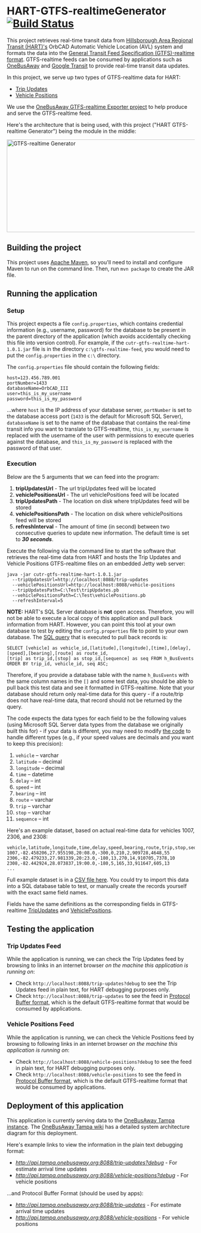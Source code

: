 # HART-GTFS-realtimeGenerator [![Build Status](https://travis-ci.org/CUTR-at-USF/HART-GTFS-realtimeGenerator.svg?branch=master)](https://travis-ci.org/CUTR-at-USF/HART-GTFS-realtimeGenerator)

This project retrieves real-time transit data from [Hillsborough Area Regional Transit (HART)'s](http://www.gohart.org/) OrbCAD Automatic Vehicle Location (AVL) system and formats the data into the [General Transit Feed Specification (GTFS)-realtime format](https://developers.google.com/transit/gtfs-realtime/).  GTFS-realtime feeds can be consumed by applications such as [OneBusAway](http://onebusaway.org/) and [Google Transit](http://www.google.com/transit) to provide real-time transit data updates.

In this project, we serve up two types of GTFS-realtime data for HART: 
* [Trip Updates](https://developers.google.com/transit/gtfs-realtime/trip-updates)
* [Vehicle Positions](https://developers.google.com/transit/gtfs-realtime/vehicle-positions)

We use the [OneBusAway GTFS-realtime Exporter project](https://github.com/OneBusAway/onebusaway-gtfs-realtime-exporter/wiki/) to help produce and serve the GTFS-realtime feed.

Here's the architecture that is being used, with this project ("HART GTFS-realtime Generator") being the module in the middle:

<img src="https://github.com/CUTR-at-USF/HART-GTFS-realtimeGenerator/wiki/HART_OrbCAD_GTFS-realtime_architecture.png" width="690" height="248" align=center title="GTFS-realtime Generator"/>

## Building the project

This project uses [Apache Maven](https://maven.apache.org/), so you'll need to install and configure Maven to run on the command line.  Then, run `mvn package` to create the JAR file.

## Running the application

### Setup
This project expects a file `config.properties`, which contains credential information (e.g., username, password) for the database to be present in the parent directory of the application (which avoids accidentally checking this file into version control).  For example, if the `cutr-gtfs-realtime-hart-1.0.1.jar` file is in the directory `c:\gtfs-realtime-feed`, you would need to put the `config.properties` in the `c:\` directory.

The `config.properties` file should contain the following fields:
~~~
host=123.456.789.001
portNumber=1433
databaseName=OrbCAD_III
user=this_is_my_username
password=this_is_my_password
~~~

...where `host` is the IP address of your database server, `portNumber` is set to the database access port (`1433` is the default for Microsoft SQL Server), `databaseName` is set to the name of the database that contains the real-time transit info you want to translate to GTFS-realtime, `this_is_my_username` is replaced with the username of the user with permissions to execute queries against the database, and `this_is_my_password` is replaced with the password of that user.


### Execution

Below are the 5 arguments that we can feed into the program:

1. **tripUpdatesUrl** - The url tripUpdates feed will be located
2. **vehiclePositionsUrl** - The url vehiclePositions feed will be located 
3. **tripUpdatesPath** - The location on disk where tripUpdates feed will be stored
4. **vehiclePositionsPath** - The location on disk where vehiclePositions feed will be stored
5. **refreshInterval** - The amount of time (in second) between two consecutive queries to update new information. The default time is set to **_30 seconds_**. 

Execute the following via the command line to start the software that retrieves the real-time data from HART and hosts the Trip Updates and Vehicle Positions GTFS-realtime files on an embedded Jetty web server:

    java -jar cutr-gtfs-realtime-hart-1.0.1.jar 
      --tripUpdatesUrl=http://localhost:8088/trip-updates  
      --vehiclePositionsUrl=http://localhost:8088/vehicle-positions 
      --tripUpdatesPath=C:\Test\tripUpdates.pb 
      --vehiclePositionsPath=C:\Test\vehiclePositions.pb 
      --refreshInterval=5

**NOTE:** HART's SQL Server database is **not** open access.  Therefore, you will not be able to execute a local copy of this application and pull back information from HART.  However, you can point this tool at your own database to test by editing the `config.properties` file to point to your own database.  The [SQL query](https://github.com/CUTR-at-USF/HART-GTFS-realtimeGenerator/blob/master/src/main/java/edu/usf/cutr/realtime/hart/sql/RetrieveTransitDataV2.java#L40) that is executed to pull back records is:

~~~
SELECT [vehicle] as vehicle_id,[latitude],[longitude],[time],[delay],[speed],[bearing],[route] as route_id,
[trip] as trip_id,[stop] as stop_id,[sequence] as seq FROM h_BusEvents ORDER BY trip_id, vehicle_id, seq ASC;
~~~

Therefore, if you provide a database table with the name `h_BusEvents` with the same column names in the `[]` and some test data, you should be able to pull back this test data and see it formatted in GTFS-realtime.  Note that your database should return only real-time data for this query - if a route/trip does not have real-time data, that record should not be returned by the query.

The code expects the data types for each field to be the following values (using Microsoft SQL Server data types from the database we originally built this for) - if your data is different, you may need to modify [the code](https://github.com/CUTR-at-USF/HART-GTFS-realtimeGenerator/blob/master/src/main/java/edu/usf/cutr/realtime/hart/services/HartToGtfsRealtimeServiceV2.java#L185) to handle different types (e.g., if your speed values are decimals and you want to keep this precision):

1. `vehicle` – varchar
1. `latitude` – decimal
1. `longitude` – decimal
1. `time` – datetime
1. `delay` – int
1. `speed` – int
1. `bearing` – int
1. `route` – varchar
1. `trip` – varchar
1. `stop` – varchar
1. `sequence` – int

Here's an example dataset, based on actual real-time data for vehicles 1007, 2306, and 2308:

~~~
vehicle,latitude,longitude,time,delay,speed,bearing,route,trip,stop,sequence
1007,-82.458206,27.955198,20:08.0,-300,0,210,2,909728,4648,55
2306,-82.479233,27.981339,20:23.0,-180,13,270,14,910705,7378,10
2308,-82.442924,28.073837,19:00.0,-180,5,165,33,911647,605,13
...
~~~

Full example dataset is in a [CSV file here](https://drive.google.com/file/d/0B8oU647elPShLTdQTF9xV2tkYUE/edit?usp=sharing).  You could try to import this data into a SQL database table to test, or manually create the records yourself with the exact same field names.

Fields have the same definitions as the corresponding fields in GTFS-realtime [TripUpdates](https://developers.google.com/transit/gtfs-realtime/reference/TripUpdate) and [VehiclePositions](https://developers.google.com/transit/gtfs-realtime/reference/VehiclePosition).

## Testing the application

### Trip Updates Feed
While the application is running, we can check the Trip Updates feed by browsing to links in an internet browser *on the machine this application is running on*:
* Check `http://localhost:8088/trip-updates?debug` to see the Trip Updates feed in plain text, for HART debugging purposes only.
* Check `http://localhost:8088/trip-updates` to see the feed in [Protocol Buffer format](https://developers.google.com/protocol-buffers/), which is the default GTFS-realtime format that would be consumed by applications.
 
### Vehicle Positions Feed
While the application is running, we can check the Vehicle Positions feed by browsing to following links in an internet browser *on the machine this application is running on*:
* Check `http://localhost:8088/vehicle-positions?debug` to see the feed in plain text, for HART debugging purposes only.
* Check `http://localhost:8088/vehicle-positions` to see the feed in [Protocol Buffer format](https://developers.google.com/protocol-buffers/), which is the default GTFS-realtime format that would be consumed by applications.



## Deployment of this application

This application is currently serving data to the [OneBusAway Tampa instance](http://tampa.onebusaway.org).  The [OneBusAway Tampa wiki](https://github.com/Hillsborough-Transit-Authority/onebusaway-application-modules/wiki) has a detailed system architecture diagram for this deployment.

Here's example links to view the information in the plain text debugging format:

* *http://api.tampa.onebusaway.org:8088/trip-updates?debug* - For estimate arrival time updates
* *http://api.tampa.onebusaway.org:8088/vehicle-positions?debug* - For vehicle positions

...and Protocol Buffer Format (should be used by apps):

* *http://api.tampa.onebusaway.org:8088/trip-updates* - For estimate arrival time updates
* *http://api.tampa.onebusaway.org:8088/vehicle-positions* - For vehicle positions
